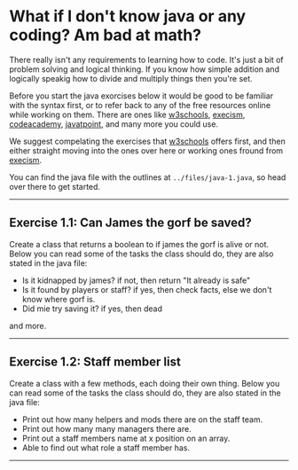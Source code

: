 # What if I don't know java or any coding? Am bad at math?

There really isn't any requirements to learning how to code. It's just a bit of problem solving and logical thinking. If you know how simple addition and logically speakig how to divide and multiply things then you're set.

Before you start the java exorcises below it would be good to be familiar with the syntax first, or to refer back to any of the free resources online while working on them. There are ones like [w3schools](https://www.w3schools.com/java/), [execism](https://exercism.org/tracks/java), [codeacademy](https://www.codecademy.com/catalog/language/java), [javatpoint](https://www.javatpoint.com/java-tutorial), and many more you could use.

We suggest compelating the exercises that [w3schools](https://www.w3schools.com/java/) offers first, and then either straight moving into the ones over here or working ones fround from [execism](https://exercism.org/tracks/java).

You can find the java file with the outlines at `../files/java-1.java`, so head over there to get started.

***

## Exercise 1.1: Can James the gorf be saved?

Create a class that returns a boolean to if james the gorf is alive or not. Below you can read some of the tasks the class should do, they are also stated in the java file:

- Is it kidnapped by james? if not, then return "It already is safe"
- Is it found by players or staff? if yes, then check facts, else we don't know where gorf is.
- Did mie try saving it? if yes, then dead

and more.

***

## Exercise 1.2: Staff member list

Create a class with a few methods, each doing their own thing. Below you can read some of the tasks the class should do, they are also stated in the java file:

- Print out how many helpers and mods there are on the staff team.
- Print out how many many managers there are.
- Print out a staff members name at x position on an array.
- Able to find out what role a staff member has.

***
